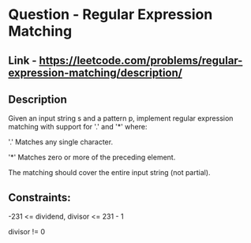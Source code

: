 # Question - Regular Expression Matching

## Link - https://leetcode.com/problems/regular-expression-matching/description/

## Description

Given an input string s and a pattern p, implement regular expression matching with support for '.' and '*' where:

'.' Matches any single character.​​​​

'*' Matches zero or more of the preceding element.

The matching should cover the entire input string (not partial).

## Constraints:

-231 <= dividend, divisor <= 231 - 1

divisor != 0
